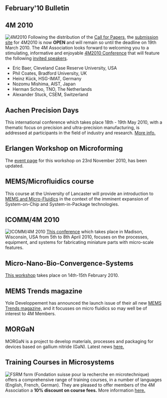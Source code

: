 ## February'10 Bulletin

<!--break-->
##  4M 2010


![4M2010](/4m-association/assets/images/4m-logotight_web.png)
Following the distribution of the [Call for Papers,](/4m-association/content/1st-Call-Papers.html) the [submission site](/4m-association/conference/2010/Submission%20Guidelines.html) for 4M2010 is now **OPEN** and will remain so until the deadline on 19th March 2010. The 4M Association looks forward to welcoming you to a stimulating, informative and enjoyable [4M2010 Conference](/4m-association/conference/2010/index.html) that will feature the following [invited speakers](/4m-association/content/Invited-Speakers.html).  

* Eric Baer, Cleveland Case Reserve University, USA  
* Phil Coates, Bradford University, UK  
* Heinz Kück, HSG-IMAT, Germany  
* Nozomu Mishima, AIST, Japan 
* Herman Schoo, TNO, The Netherlands  
* Alexander Stuck, CSEM, Switzerland 

##  Aachen Precision Days

This international conference which takes place 18th - 19th May 2010, with a thematic focus on precision and ultra-precision manufacturing, is addressed at participants in the field of industry and research. [More info.](/4m-association/event/2nd-Aachen-Precision-Days.html)  
  
##  Erlangen Workshop on Microforming

The [event page](/4m-association/event/Erlangen-workshop-microforming) for this workshop on 23rd November 2010, has been updated.  
  
##  MEMS/Microfluidics course

This course at the University of Lancaster will provide an introduction to [MEMS and Micro-Fluidics](/4m-association/event/MEMSMicrofluidics-Course) in the context of the imminent expansion of System-on-Chip and System-in-Package technologies.  
 
##  ICOMM/4M 2010

![ICOMM/4M 2010](/4m-association/assets/images/icomm_thumb_0.jpg) [This conference](http://www.conferencing.uwex.edu/conferences/ICOMM10/) which takes place in Madison, Wisconsin, USA from 5th to 8th April 2010, focuses on the processes, equipment, and systems for fabricating miniature parts with micro-scale features.  

##  Micro-Nano-Bio-Convergence-Systems

[This workshop](/4m-association/event/Micro-Nano-Bio-Convergence-Systems.html)  takes place on 14th-15th February 2010.  
 
##  MEMS Trends magazine

Yole Developpement has announced the launch issue of their all new [MEMS Trends magazine,](http://www.yole.fr/Download/Mems_Trends1.pdf) and it focusses on micro fluidics so may well be of interest to 4M Members.  
  
##  MORGaN

MORGaN  is a project to develop materials, processes and packaging for devices based on gallium nitride (GaN). Latest news [here.](/4m-association/content/MORGan-Newsletter-No2)
 
##  Training Courses in Microsystems

![FSRM](/4m-association/assets/images/FSRM_LOGO_web.gif)
fsrm (Fondation suisse pour la recherche en microtechnique) offers a comprehensive range of training courses, in a number of languages (English, French, German). They are pleased to offer members of the 4M Association a <b>10% discount on course fees.</b> More information [here.](/4m-association/content/fsrm-training-courses.html)